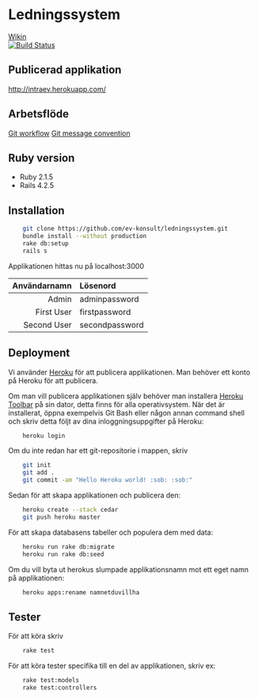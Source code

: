 ﻿# Ledningssystem
[Wikin](https://github.com/ev-konsult/ledningssystem/wiki)  
[![Build Status](https://travis-ci.org/ev-konsult/ledningssystem.svg?branch=master)](https://travis-ci.org/ev-konsult/ledningssystem)

## Publicerad applikation

http://intraev.herokuapp.com/

## Arbetsflöde
[Git workflow](https://github.com/ev-konsult/ledningssystem/wiki/Git-Workflow)
[Git message convention](https://github.com/ev-konsult/ledningssystem/wiki/Git-commit-message-convention)


## Ruby version
* Ruby 2.1.5
* Rails 4.2.5

## Installation
```bash
    git clone https://github.com/ev-konsult/ledningssystem.git 
    bundle install --without production
    rake db:setup
    rails s 
```  
Applikationen hittas nu på localhost:3000

| Användarnamn | Lösenord |
|----:|:-------|
| Admin | adminpassword |
| First User | firstpassword |
| Second User | secondpassword |

## Deployment
  
Vi använder [Heroku](https://id.heroku.com/login) för att publicera applikationen. Man behöver ett konto på Heroku för att publicera.
  
Om man vill publicera applikationen själv behöver man installera [Heroku Toolbar](https://toolbelt.heroku.com/) på sin dator, detta finns för alla operativsystem. När det är installerat, öppna exempelvis Git Bash eller någon annan command shell och skriv detta följt av dina inloggningsuppgifter på Heroku:

```bash
    heroku login
``` 
  
Om du inte redan har ett git-repositorie i mappen, skriv 

```bash
    git init
    git add .
    git commit -am "Hello Heroku world! :sob: :sob:"
``` 

Sedan för att skapa applikationen och publicera den:

```bash
    heroku create --stack cedar
    git push heroku master
``` 

För att skapa databasens tabeller och populera dem med data:

```bash
    heroku run rake db:migrate
    heroku run rake db:seed
``` 

Om du vill byta ut herokus slumpade applikationsnamn mot ett eget namn på applikationen:

```bash
    heroku apps:rename namnetduvillha
``` 
  
## Tester
För att köra skriv
```bash
    rake test
```

För att köra tester specifika till en del av applikationen, skriv ex:
```bash
    rake test:models
    rake test:controllers
```
